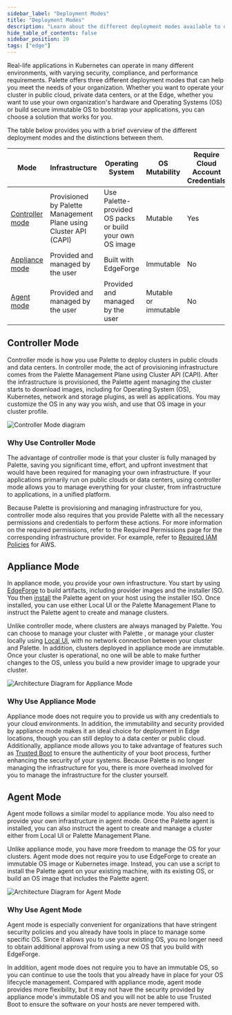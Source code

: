 ```yaml
---
sidebar_label: "Deployment Modes"
title: "Deployment Modes"
description: "Learn about the different deployment modes available to deploy your Kubernetes cluster with Palette."
hide_table_of_contents: false
sidebar_position: 20
tags: ["edge"]
---
```


Real-life applications in Kubernetes can operate in many different environments, with varying security, compliance, and
performance requirements. Palette offers three different deployment modes that can help you meet the needs of your
organization. Whether you want to operate your cluster in public cloud, private data centers, or at the Edge, whether
you want to use your own organization's hardware and Operating Systems (OS) or build secure immutable OS to bootstrap
your applications, you can choose a solution that works for you.

The table below provides you with a brief overview of the different deployment modes and the distinctions between them.

| Mode                                | Infrastructure                                                   | Operating System                                         | OS Mutability        | Require Cloud Account Credentials |
| ----------------------------------- | ---------------------------------------------------------------- | -------------------------------------------------------- | -------------------- | --------------------------------- |
| [Controller mode](#controller-mode) | Provisioned by Palette Management Plane using Cluster API (CAPI) | Use Palette-provided OS packs or build your own OS image | Mutable              | Yes                               |
| [Appliance mode](#appliance-mode)   | Provided and managed by the user                                 | Built with EdgeForge                                     | Immutable            | No                                |
| [Agent mode](#agent-mode)           | Provided and managed by the user                                 | Provided and managed by the user                         | Mutable or immutable | No                                |

## Controller Mode

Controller mode is how you use Palette to deploy clusters in public clouds and data centers. In controller mode, the act
of provisioning infrastructure comes from the Palette Management Plane using Cluster API (CAPI). After the
infrastructure is provisioned, the Palette agent managing the cluster starts to download images, including for Operating
System (OS), Kubernetes, network and storage plugins, as well as applications. You may customize the OS in any way you
wish, and use that OS image in your cluster profile.

![Controller Mode diagram](/deployment-modes_controller-diagram.webp)

### Why Use Controller Mode

The advantage of controller mode is that your cluster is fully managed by Palette, saving you significant time, effort,
and upfront investment that would have been required for managing your own infrastructure. If your applications
primarily run on public clouds or data centers, using controller mode allows you to manage everything for your cluster,
from infrastructure to applications, in a unified platform.

Because Palette is provisioning and managing infrastructure for you, controller mode also requires that you provide
Palette with all the necessary permissions and credentials to perform these actions. For more information on the
required permissions, refer to the Required Permissions page for the corresponding infrastructure provider. For example,
refer to [Required IAM Policies](../clusters/public-cloud/aws/required-iam-policies.md) for AWS.

## Appliance Mode

In appliance mode, you provide your own infrastructure. You start by using
[EdgeForge](../clusters/edge/edgeforge-workflow/edgeforge-workflow.md) to build artifacts, including provider images and
the installer ISO. You then [install](../clusters/edge/site-deployment/stage.md) the Palette agent on your host using
the installer ISO. Once installed, you can use either Local UI or the Palette Management Plane to instruct the Palette
agent to create and manage clusters.

Unlike controller mode, where clusters are always managed by Palette. You can choose to manage your cluster with Palette
, or manage your cluster locally using [Local UI](../clusters/edge/local-ui/local-ui.md), with no network connection
between your cluster and Palette. In addition, clusters deployed in appliance mode are immutable. Once your cluster is
operational, no one will be able to make further changes to the OS, unless you build a new provider image to upgrade
your cluster.

![Architecture Diagram for Appliance Mode](/deployment-modes_appliance-mode.webp)

### Why Use Appliance Mode

Appliance mode does not require you to provide us with any credentials to your cloud environments. In addition, the
immutability and security provided by appliance mode makes it an ideal choice for deployment in Edge locations, though
you can still deploy to a data center or public cloud. Additionally, appliance mode allows you to take advantage of
features such as [Trusted Boot](../clusters/edge/trusted-boot/trusted-boot.md) to ensure the authenticity of your boot
process, further enhancing the security of your systems. Because Palette is no longer managing the infrastructure for
you, there is more overhead involved for you to manage the infrastructure for the cluster yourself.

## Agent Mode

Agent mode follows a similar model to appliance mode. You also need to provide your own infrastructure in agent mode.
Once the Palette agent is installed, you can also instruct the agent to create and manage a cluster either from Local UI
or Palette Management Plane.

Unlike appliance mode, you have more freedom to manage the OS for your clusters. Agent mode does not require you to use
EdgeForge to create an immutable OS image or Kubernetes image. Instead, you can use a script to install the Palette
agent on your existing machine, with its existing OS, or build an OS image that includes the Palette agent.

![Architecture Diagram for Agent Mode](/deployment-modes_agent-mode.webp)

### Why Use Agent Mode

Agent mode is especially convenient for organizations that have stringent security policies and you already have tools
in place to manage some specific OS. Since it allows you to use your existing OS, you no longer need to obtain
additional approval from using a new OS that you build with EdgeForge.

In addition, agent mode does not require you to have an immutable OS, so you can continue to use the tools that you
already have in place for your OS lifecycle management. Compared with appliance mode, agent mode provides more
flexibility, but it may not have the security provided by appliance mode's immutable OS and you will not be able to use
Trusted Boot to ensure the software on your hosts are never tempered with.
